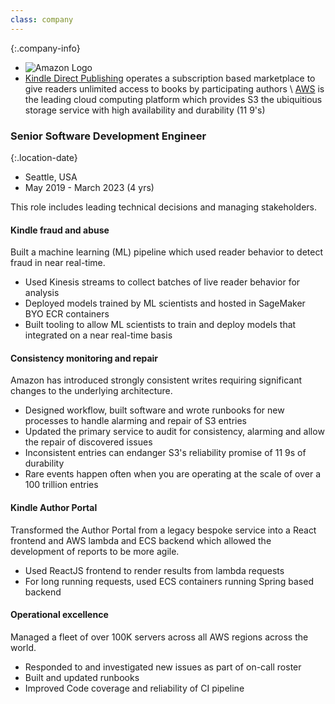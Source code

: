 ```yaml
---
class: company
---
```

{:.company-info}
- ![Amazon Logo](images/amazon.png)
- [Kindle Direct Publishing](https://kdp.amazon.com/) operates a subscription based marketplace to give readers unlimited access to books by participating authors \\
[AWS](https://aws.amazon.com/) is the leading cloud computing platform which provides S3 the ubiquitious storage service with high availability and durability (11 9's)

### Senior Software Development Engineer

{:.location-date}
- Seattle, USA
- May 2019 - March 2023 (4 yrs)

This role includes leading  technical decisions and managing stakeholders.

#### Kindle fraud and abuse
Built a machine learning (ML) pipeline which used reader behavior to detect fraud in near real-time.
*   Used Kinesis streams to collect batches of live reader behavior for analysis
*   Deployed models trained by ML scientists and hosted in SageMaker BYO ECR containers
*   Built tooling to allow ML scientists to train and deploy models that integrated on a near real-time basis

#### Consistency monitoring and repair
Amazon has introduced strongly consistent writes requiring significant changes to the underlying architecture.
*   Designed workflow, built software and wrote runbooks for new processes to handle alarming and repair of S3 entries
*   Updated the primary service to audit for consistency, alarming and allow the repair of discovered issues
*   Inconsistent entries can endanger S3's reliability promise of 11 9s of durability
*   Rare events happen often when you are operating at the scale of over a 100 trillion entries

#### Kindle Author Portal
Transformed the Author Portal from a legacy bespoke service into a React frontend and AWS lambda and ECS backend which allowed the development of reports to be more agile.
*   Used ReactJS frontend to render results from lambda requests
*   For long running requests, used ECS containers running Spring based backend

#### Operational excellence
Managed a fleet of over 100K servers across all AWS regions across the world.
*   Responded to and investigated new issues as part of on-call roster
*   Built and updated runbooks
*   Improved Code coverage and reliability of CI pipeline
